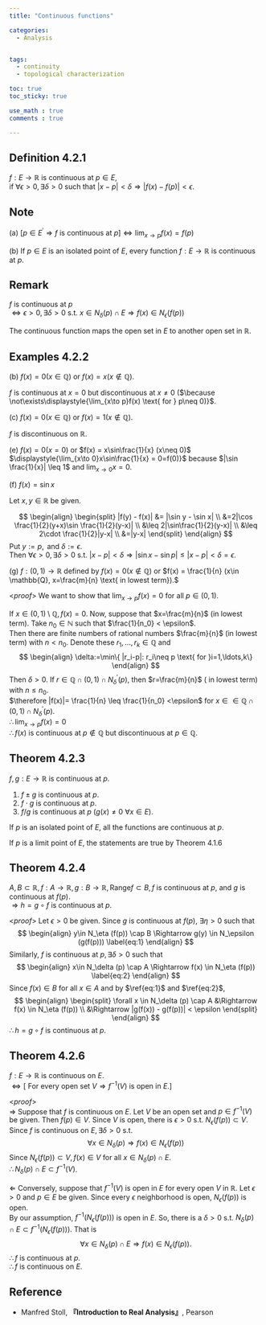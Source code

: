 ```yaml
---
title: "Continuous functions"

categories:
  - Analysis


tags:
  - continuity
  - topological characterization

toc: true
toc_sticky: true

use_math : true
comments : true

---
```

## Definition 4.2.1
$f:E\to \mathbb{R}$ is continuous at $p\in E$, <br /> if $\forall \epsilon >0, \exists \delta >0$ such that $|x-p|<\delta \Rightarrow |f(x)-f(p)|<\epsilon$.

## Note
(a) $[p\in E^\prime \Rightarrow f \text{ is continuous at }p] \iff \displaystyle{\lim_{x\to p}f(x)=f(p)}$ 

(b) If $p\in E$ is an isolated point of $E$, every function $f:E\to \mathbb{R}$ is continuous at $p$.

## Remark
$f$ is continuous at $p$ <br />$\iff \epsilon >0, \exists \delta >0 \text{ s.t. }x\in N_\delta (p) \cap E \Rightarrow f(x) \in N_\epsilon (f(p))$

The continuous function maps the open set in $E$ to another open set in $\mathbb{R}.$

## Examples 4.2.2
(b) $f(x) = 0 (x\in \mathbb{Q})$ or $f(x) = x (x\not\in \mathbb{Q})$.

$f$ is continuous at $x=0$ but discontinuous at $x\neq 0$ ($\because \not\exists\displaystyle{\lim_{x\to p}f(x) \text{ for } p\neq 0)}$.

(c) $f(x) = 0 (x\in \mathbb{Q})$ or $f(x) = 1 (x\not\in \mathbb{Q}).$

$f$ is discontinuous on $\mathbb{R}$.

(e) $f(x) = 0 (x=0)$ or $f(x) = x\sin\frac{1}{x} (x\neq 0)$
<br />
$\displaystyle{\lim_{x\to 0}x\sin\frac{1}{x} = 0=f(0)}$ because $|\sin \frac{1}{x}| \leq 1$ and $\displaystyle{\lim_{x\to 0}x =0}$.

(f) $f(x) = \sin x$

Let $x,y \in \mathbb{R}$ be given.

$$
\begin{align}
\begin{split}
|f(y) - f(x)| &= |\sin y - \sin x| \\
&=2|\cos \frac{1}{2}(y+x)\sin \frac{1}{2}(y-x)| \\
&\leq 2|\sin\frac{1}{2}(y-x)| \\
&\leq 2\cdot \frac{1}{2}|y-x| \\
&=|y-x|
\end{split}
\end{align}
$$
Put $y:=p, \text{ and }\delta :=\epsilon$.  <br />Then $\forall \epsilon >0, \exists \delta >0$ s.t. $|x-p|<\delta \Rightarrow |\sin x -\sin p| \leq |x-p| <\delta =\epsilon$.

(g) $f:(0,1)\to\mathbb{R}$ defined by $f(x) =0 (x\not\in \mathbb{Q})$ or $f(x) = \frac{1}{n} (x\in \mathbb{Q}, x=\frac{m}{n} \text{ in lowest term}).$ 

<*proof*>
We want to show that $\displaystyle{\lim_{x\to p}f(x)=0}$ for all $p\in (0,1)$.

If $x\in (0,1)\setminus \mathbb{Q}, f(x)=0$. Now, suppose that $x=\frac{m}{n}$ (in lowest term). Take $n_0 \in \mathbb{N}$ such that $\frac{1}{n_0} < \epsilon$. <br /> Then there are finite numbers of rational numbers $\frac{m}{n}$ (in lowest term) with $n<n_0$. Denote these $r_1,\ldots, r_k\in \mathbb{Q}$ and 
$$
\begin{align}
\delta:=\min\{ |r_i-p|: r_i\neq p \text{ for }i=1,\ldots,k\}
\end{align}
$$
Then $\delta >0$. If $r\in \mathbb{Q}\cap(0,1)\cap N^\prime_\delta (p)$, then $r=\frac{m}{n}$ ( in lowest term) with $n\leq n_0$. <br /> $\therefore |f(x)|= \frac{1}{n} \leq \frac{1}{n_0} <\epsilon$ for $x\in \in \mathbb{Q}\cap(0,1)\cap N^\prime_\delta (p)$. <br /> $\therefore \displaystyle{\lim_{x\to p}f(x)=0}$ <br /> $\therefore f(x)$ is continuous at $p\not\in \mathbb{Q}$ but discontinuous at $p\in \mathbb{Q}$.
$$\tag*{$\square$}$$

## Theorem 4.2.3
$f,g: E\to\mathbb{R}$ is continuous at $p$.

1. $f\pm g$ is continuous at $p$.
2. $f\cdot g$ is continuous at $p$.
3. $f/g$ is continuous at $p$ $(g(x)\neq 0 \: \forall x \in E)$.

If $p$ is an isolated point of $E$, all the functions are continuous at $p$.

If $p$ is a limit point of $E$, the statements are true by Theorem 4.1.6
$$\tag*{$\square$}$$


## Theorem 4.2.4
$A,B\subset \mathbb{R}, f:A\to\mathbb{R}, g:B\to\mathbb{R}, \text{Range} f\subset B, f$ is continuous at $p$, and $g$ is continuous at $f(p)$. <br /> $\Rightarrow h=g\circ f$ is continuous at $p$.

<*proof*>
Let $\epsilon >0$ be given. Since $g$ is continuous at $f(p)$, $\exists \eta >0$ such that 
$$
\begin{align}
y\in N_\eta (f(p)) \cap B \Rightarrow g(y) \in N_\epsilon (g(f(p)))
\label{eq:1}
\end{align}
$$
Similarly, $f$ is continuous at $p, \exists \delta >0$ such that 
$$
\begin{align}
x\in N_\delta (p) \cap A \Rightarrow f(x) \in N_\eta (f(p))
\label{eq:2}
\end{align}
$$
Since $f(x)\in B$ for all $x\in A$ and by $\ref{eq:1}$ and $\ref{eq:2}$,
$$
\begin{align}
\begin{split}
\forall x \in N_\delta (p) \cap A &\Rightarrow f(x) \in N_\eta (f(p)) \\
&\Rightarrow |g(f(x)) - g(f(p))| < \epsilon
\end{split}
\end{align}
$$
$\therefore h=g\circ f$ is continuous at $p$.
$$\tag*{$\square$}$$

## Theorem 4.2.6
$f:E\to\mathbb{R}$ is continuous on $E$. <br /> $\iff [\text{ For every open set }V  \Rightarrow f^{-1}(V) \text{ is open in } E.]$

<*proof*> <br />
$\Rightarrow$ Suppose that $f$ is continuous on $E$. Let $V$ be an open set and $p\in f^{-1}(V)$ be given. Then $f(p) \in V$. Since $V$ is open, there is $\epsilon >0$ s.t.  $N_{\epsilon} (f(p)) \subset V.$ Since $f$ is continuous on $E, \exists \delta >0$ s.t. 
$$
\forall x \in N_\delta (p) \Rightarrow f(x) \in N_\epsilon (f(p))
$$
Since $N_\epsilon (f(p)) \subset V, f(x)\in V$ for all $x\in N_\delta (p)\cap E$. <br /> $\therefore N_\delta (p) \cap E \subset f^{-1}(V)$.

$\Leftarrow$ Conversely, suppose that $f^{-1}(V)$ is open in $E$ for every open $V$ in $\mathbb{R}$. Let $\epsilon>0$ and $p\in E$ be given. Since every $\epsilon$ neighborhood is open,  $N_\epsilon (f(p))$ is open. <br /> By our assumption, $f^{-1}(N_\epsilon (f(p)))$ is open in $E$. So, there is a $\delta >0$ s.t. $N_\delta (p) \cap E \subset f^{-1}(N_\epsilon (f(p)))$. That is 
$$
\forall x\in N_\delta (p) \cap E \Rightarrow f(x) \in N_\epsilon (f(p)).
$$
$\therefore f$ is continuous at $p$. <br /> $\therefore f$ is continuous on $E$.
$$\tag*{$\square$}$$

## Reference
- Manfred Stoll,  **『**Introduction to Real Analysis**』**, Pearson
